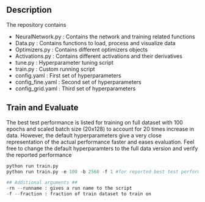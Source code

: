 ## Description ##
The repository contains
- NeuralNetwork.py : Contains the network and training related functions
- Data.py : Contains functions to load, process and visualize data
- Optimizers.py : Contains different optimizers objects
- Activations.py : Contains different activations and their derivatives
- tune.py : Hyperparameter tuning script
- train.py : Custom running script
- config.yaml : First set of hyperparameters
- config_fine.yaml : Second set of hyperparameters
- config_grid.yaml : Third set of hyperparameters

## Train and Evaluate ##
The best test performance is listed for training on full dataset with 100 epochs and scaled batch size (20x128) to account for 20 times increase in data.
However, the default hyperparameters give a very close representation of the actual performance faster and eases evaluation.
Feel free to change the default hyperparamters to the full data version and verify the reported performance

```python
python run train.py
python run train.py -e 100 -b 2560 -f 1 #for reported best test performance

## Additional arguments ##
-rn --runname : gives a run name to the script
-f --fraction : fraction of train dataset to train on
